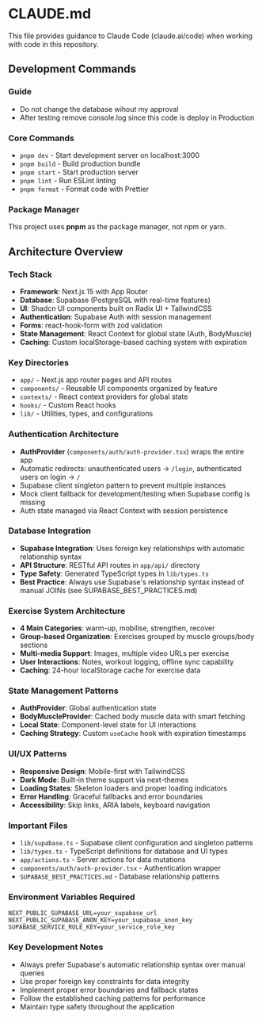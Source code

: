 # CLAUDE.md

This file provides guidance to Claude Code (claude.ai/code) when working with code in this repository.

## Development Commands

### Guide

- Do not change the database wihout my approval
- After testing remove console.log since this code is deploy in Production

### Core Commands

- `pnpm dev` - Start development server on localhost:3000
- `pnpm build` - Build production bundle
- `pnpm start` - Start production server
- `pnpm lint` - Run ESLint linting
- `pnpm format` - Format code with Prettier

### Package Manager

This project uses **pnpm** as the package manager, not npm or yarn.

## Architecture Overview

### Tech Stack

- **Framework**: Next.js 15 with App Router
- **Database**: Supabase (PostgreSQL with real-time features)
- **UI**: Shadcn UI components built on Radix UI + TailwindCSS
- **Authentication**: Supabase Auth with session management
- **Forms**: react-hook-form with zod validation
- **State Management**: React Context for global state (Auth, BodyMuscle)
- **Caching**: Custom localStorage-based caching system with expiration

### Key Directories

- `app/` - Next.js app router pages and API routes
- `components/` - Reusable UI components organized by feature
- `contexts/` - React context providers for global state
- `hooks/` - Custom React hooks
- `lib/` - Utilities, types, and configurations

### Authentication Architecture

- **AuthProvider** (`components/auth/auth-provider.tsx`) wraps the entire app
- Automatic redirects: unauthenticated users → `/login`, authenticated users on login → `/`
- Supabase client singleton pattern to prevent multiple instances
- Mock client fallback for development/testing when Supabase config is missing
- Auth state managed via React Context with session persistence

### Database Integration

- **Supabase Integration**: Uses foreign key relationships with automatic relationship syntax
- **API Structure**: RESTful API routes in `app/api/` directory
- **Type Safety**: Generated TypeScript types in `lib/types.ts`
- **Best Practice**: Always use Supabase's relationship syntax instead of manual JOINs (see SUPABASE_BEST_PRACTICES.md)

### Exercise System Architecture

- **4 Main Categories**: warm-up, mobilise, strengthen, recover
- **Group-based Organization**: Exercises grouped by muscle groups/body sections
- **Multi-media Support**: Images, multiple video URLs per exercise
- **User Interactions**: Notes, workout logging, offline sync capability
- **Caching**: 24-hour localStorage cache for exercise data

### State Management Patterns

- **AuthProvider**: Global authentication state
- **BodyMuscleProvider**: Cached body muscle data with smart fetching
- **Local State**: Component-level state for UI interactions
- **Caching Strategy**: Custom `useCache` hook with expiration timestamps

### UI/UX Patterns

- **Responsive Design**: Mobile-first with TailwindCSS
- **Dark Mode**: Built-in theme support via next-themes
- **Loading States**: Skeleton loaders and proper loading indicators
- **Error Handling**: Graceful fallbacks and error boundaries
- **Accessibility**: Skip links, ARIA labels, keyboard navigation

### Important Files

- `lib/supabase.ts` - Supabase client configuration and singleton patterns
- `lib/types.ts` - TypeScript definitions for database and UI types
- `app/actions.ts` - Server actions for data mutations
- `components/auth/auth-provider.tsx` - Authentication wrapper
- `SUPABASE_BEST_PRACTICES.md` - Database relationship patterns

### Environment Variables Required

```env
NEXT_PUBLIC_SUPABASE_URL=your_supabase_url
NEXT_PUBLIC_SUPABASE_ANON_KEY=your_supabase_anon_key
SUPABASE_SERVICE_ROLE_KEY=your_service_role_key
```

### Key Development Notes

- Always prefer Supabase's automatic relationship syntax over manual queries
- Use proper foreign key constraints for data integrity
- Implement proper error boundaries and fallback states
- Follow the established caching patterns for performance
- Maintain type safety throughout the application

